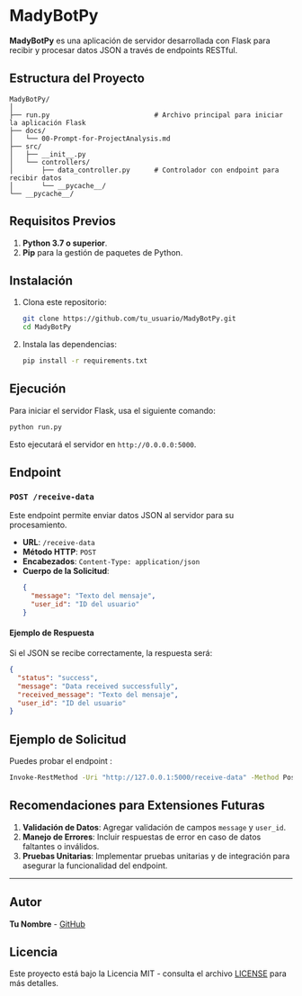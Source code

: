 # MadyBotPy

**MadyBotPy** es una aplicación de servidor desarrollada con Flask para recibir y procesar datos JSON a través de endpoints RESTful.

## Estructura del Proyecto

```plaintext
MadyBotPy/
│
├── run.py                          # Archivo principal para iniciar la aplicación Flask
├── docs/
│   └── 00-Prompt-for-ProjectAnalysis.md
├── src/
│   ├── __init__.py
│   └── controllers/
│       ├── data_controller.py      # Controlador con endpoint para recibir datos
│       └── __pycache__/
└── __pycache__/
```

## Requisitos Previos

1. **Python 3.7 o superior**.
2. **Pip** para la gestión de paquetes de Python.

## Instalación

1. Clona este repositorio:
   ```bash
   git clone https://github.com/tu_usuario/MadyBotPy.git
   cd MadyBotPy
   ```

2. Instala las dependencias:
   ```bash
   pip install -r requirements.txt
   ```

## Ejecución

Para iniciar el servidor Flask, usa el siguiente comando:

```bash
python run.py
```

Esto ejecutará el servidor en `http://0.0.0.0:5000`.

## Endpoint

### `POST /receive-data`

Este endpoint permite enviar datos JSON al servidor para su procesamiento.

- **URL**: `/receive-data`
- **Método HTTP**: `POST`
- **Encabezados**: `Content-Type: application/json`
- **Cuerpo de la Solicitud**:
  ```json
  {
    "message": "Texto del mensaje",
    "user_id": "ID del usuario"
  }
  ```

#### Ejemplo de Respuesta

Si el JSON se recibe correctamente, la respuesta será:
```json
{
  "status": "success",
  "message": "Data received successfully",
  "received_message": "Texto del mensaje",
  "user_id": "ID del usuario"
}
```

## Ejemplo de Solicitud 

Puedes probar el endpoint :

```bash
Invoke-RestMethod -Uri "http://127.0.0.1:5000/receive-data" -Method Post -Headers @{ "Content-Type" = "application/json" } -Body '{"prompt_user": "Hello, MadyBotPy!", "user_id": "12345"}'
```

## Recomendaciones para Extensiones Futuras

1. **Validación de Datos**: Agregar validación de campos `message` y `user_id`.
2. **Manejo de Errores**: Incluir respuestas de error en caso de datos faltantes o inválidos.
3. **Pruebas Unitarias**: Implementar pruebas unitarias y de integración para asegurar la funcionalidad del endpoint.

---

## Autor

**Tu Nombre** - [GitHub](https://github.com/tu_usuario)

## Licencia

Este proyecto está bajo la Licencia MIT - consulta el archivo [LICENSE](LICENSE) para más detalles.
